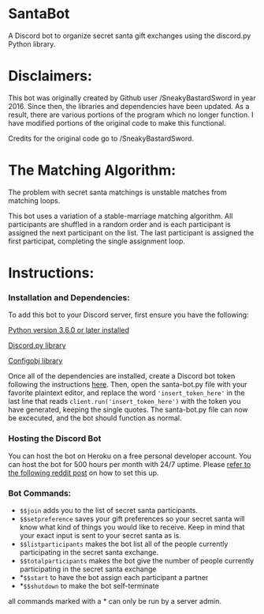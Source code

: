 # SantaBot

A Discord bot to organize secret santa gift exchanges using the discord.py Python library.

Disclaimers:
======

This bot was originally created by Github user /SneakyBastardSword in year 2016. Since then, the libraries and dependencies have been updated. As a result, there are various portions of the program which no longer function. I have modified portions of the original code to make this functional.

Credits for the original code go to /SneakyBastardSword.

The Matching Algorithm:
======

The problem with secret santa matchings is unstable matches from matching loops.

This bot uses a variation of a stable-marriage matching algorithm. All participants are shuffled in a random order and is each participant is assigned the next participant on the list. The last participant is assigned the first participat, completing the single assignment loop.

Instructions: 
======
### Installation and Dependencies:

To add this bot to your Discord server, first ensure you have the following:

[Python version 3.6.0 or later installed](https://www.python.org/downloads/)

[Discord.py library](https://github.com/Rapptz/discord.py)

[Configobj library](http://www.voidspace.org.uk/python/configobj.html#installing)

Once all of the dependencies are installed, create a Discord bot token following the instructions [here](https://github.com/reactiflux/discord-irc/wiki/Creating-a-discord-bot-&-getting-a-token). Then, open the santa-bot.py file with your favorite plaintext editor, and replace the word `'insert_token_here'` in the last line that reads `client.run('insert_token_here')` with the token you have generated, keeping the single quotes. The santa-bot.py file can now be excecuted, and the bot should function as normal.

### Hosting the Discord Bot

You can host the bot on Heroku on a free personal developer account. You can host the bot for 500 hours per month with 24/7 uptime. Please [refer to the following reddit post](https://www.reddit.com/r/discordapp/comments/6qqtup/guide_creating_and_hosting_a_discord_bot_for_free/) on how to set this up.

### Bot Commands:

- `$$join` adds you to the list of secret santa participants.
- `$$setpreference` saves your gift preferences so your secret santa will know what kind of things you would like to receive. Keep in mind that your exact input is sent to your secret santa as is. 
- `$$listparticipants` makes the bot list all of the people currently participating in the secret santa exchange.
- `$$totalparticipants` makes the bot give the number of people currently participating in the secret santa exchange
- *`$$start` to have the bot assign each participant a partner
- *`$$shutdown` to make the bot self-terminate

all commands marked with a * can only be run by a server admin.